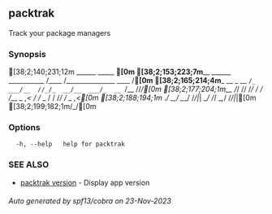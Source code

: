 ## packtrak

Track your package managers

### Synopsis

[38;2;140;231;12m                        ______  _____                 ______[0m
[38;2;153;223;7m________ ______ ___________  /____  /_______________ ____  /__[0m
[38;2;165;214;4m___  __ \_  __ `/_  ___/__  //_/_  __/__  ___/_  __ `/__  //_/[0m
[38;2;177;204;1m__  /_/ // /_/ / / /__  _  ,<   / /_  _  /    / /_/ / _  ,<[0m
[38;2;188;194;1m_  .___/ \__,_/  \___/  /_/|_|  \__/  /_/     \__,_/  /_/|_|[0m
[38;2;199;182;1m/_/[0m


### Options

```
  -h, --help   help for packtrak
```

### SEE ALSO

* [packtrak version](packtrak_version.md)	 - Display app version

###### Auto generated by spf13/cobra on 23-Nov-2023
